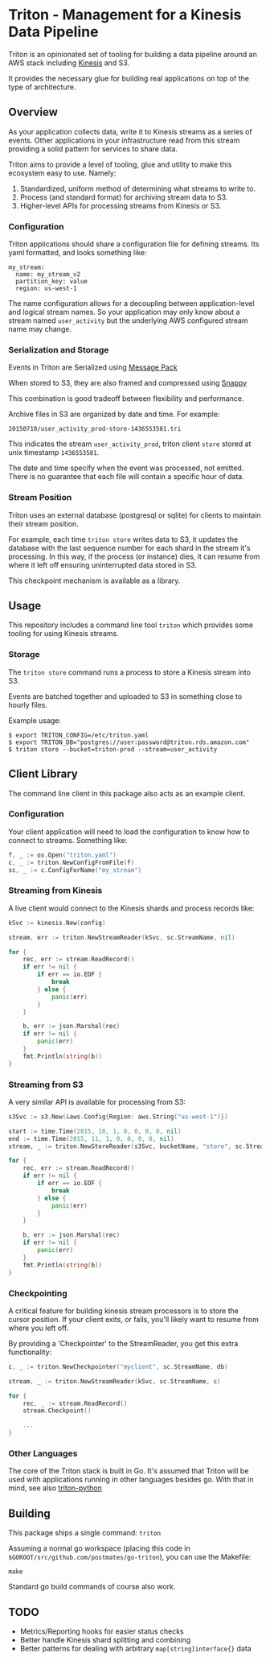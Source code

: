 # Triton - Management for a Kinesis Data Pipeline #

Triton is an opinionated set of tooling for building a data pipeline around an
AWS stack including [Kinesis](http://aws.amazon.com/kinesis/) and S3.

It provides the necessary glue for building real applications on top of the
type of architecture. 

## Overview ##

As your application collects data, write it to Kinesis streams as a series of
events. Other applications in your infrastructure read from this stream
providing a solid pattern for services to share data. 

Triton aims to provide a level of tooling, glue and utility to make this
ecosystem easy to use. Namely:

  1. Standardized, uniform method of determining what streams to write to.
  1. Process (and standard format) for archiving stream data to S3.
  1. Higher-level APIs for processing streams from Kinesis or S3.

### Configuration ###

Triton applications should share a configuration file for defining streams. Its
yaml formatted, and looks something like:

    my_stream:
      name: my_stream_v2
      partition_key: value
      region: us-west-1

The name configuration allows for a decoupling between application-level
and logical stream names. So your application may only know about a stream
named `user_activity` but the underlying AWS configured stream name may change.


### Serialization and Storage ###

Events in Triton are Serialized using [Message Pack](http://msgpack.org/)

When stored to S3, they are also framed and compressed using
[Snappy](https://code.google.com/p/snappy/source/browse/trunk/framing_format.txt)

This combination is good tradeoff between flexibility and performance.

Archive files in S3 are organized by date and time. For example:

    20150710/user_activity_prod-store-1436553581.tri

This indicates the stream `user_activity_prod`, triton client `store`
stored at unix timestamp `1436553581`.

The date and time specify when the event was processed, not emitted. There is
no guarantee that each file will contain a specific hour of data.

### Stream Position ###

Triton uses an external database (postgresql or sqlite) for clients to maintain
their stream position.

For example, each time `triton store` writes data to S3, it updates the
database with the last sequence number for each shard in the stream it's
processing. In this way, if the process (or instance) dies, it can resume from
where it left off ensuring uninterrupted data stored in S3.

This checkpoint mechanism is available as a library.

## Usage ##

This repository includes a command line tool `triton` which provides some
tooling for using Kinesis streams.

### Storage ###

The `triton store` command runs a process to store a Kinesis stream into S3.

Events are batched together and uploaded to S3 in something close to hourly
files.

Example usage:


    $ export TRITON_CONFIG=/etc/triton.yaml
    $ export TRITON_DB="postgres://user:password@triton.rds.amazon.com"
    $ triton store --bucket=triton-prod --stream=user_activity


## Client Library ###

The command line client in this package also acts as an example client.

### Configuration ###

Your client application will need to load the configuration to know how to connect to streams. Something like:

```Go
f, _ := os.Open("triton.yaml")
c, _ := triton.NewConfigFromFile(f)
sc, _ := c.ConfigForName("my_stream")
```

### Streaming from Kinesis ###

A live client would connect to the Kinesis shards and process records like:


```Go
kSvc := kinesis.New(config)

stream, err := triton.NewStreamReader(kSvc, sc.StreamName, nil)

for {
    rec, err := stream.ReadRecord()
    if err != nil {
        if err == io.EOF {
            break
        } else {
            panic(err)
        }
    }

    b, err := json.Marshal(rec)
    if err != nil {
        panic(err)
    }
    fmt.Println(string(b))
}
```

### Streaming from S3 ###

A very similar API is available for processing from S3:

```Go
s3Svc := s3.New(&aws.Config{Region: aws.String("us-west-1")})

start := time.Time(2015, 10, 1, 0, 0, 0, 0, nil)
end := time.Time(2015, 11, 1, 0, 0, 0, 0, nil)
stream, _ := triton.NewStoreReader(s3Svc, bucketName, "store", sc.StreamName, start, end)

for {
    rec, err := stream.ReadRecord()
    if err != nil {
        if err == io.EOF {
            break
        } else {
            panic(err)
        }
    }

    b, err := json.Marshal(rec)
    if err != nil {
        panic(err)
    }
    fmt.Println(string(b))
}
```


### Checkpointing ###

A critical feature for building kinesis stream processors is to store the
cursor position. If your client exits, or fails, you'll likely want to resume
from where you left off.

By providing a 'Checkpointer' to the StreamReader, you get this extra functionality:

```Go
c, _ := triton.NewCheckpointer("myclient", sc.StreamName, db)

stream, _ := triton.NewStreamReader(kSvc, sc.StreamName, c)

for {
    rec, _ := stream.ReadRecord()
    stream.Checkpoint()

    ...
}
```


### Other Languages ###

The core of the Triton stack is built in Go. It's assumed that Triton will be
used with applications running in other languages besides go. With that in
mind, see also [triton-python](https://github.com/postmates/triton-python)

## Building ##

This package ships a single command: `triton`

Assuming a normal go workspace (placing this code in
`$GOROOT/src/github.com/postmates/go-triton`), you can use the Makefile:

    make

Standard go build commands of course also work.

## TODO ##

  * Metrics/Reporting hooks for easier status checks
  * Better handle Kinesis shard splitting and combining
  * Better patterns for dealing with arbitrary `map[string]interface{}` data
